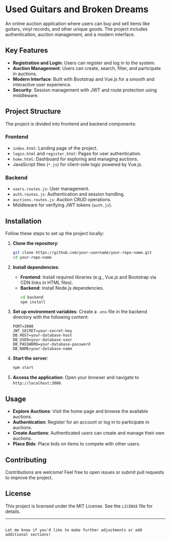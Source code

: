 # Used Guitars and Broken Dreams

An online auction application where users can buy and sell items like guitars, vinyl records, and other unique goods. The project includes authentication, auction management, and a modern interface.

## Key Features

- **Registration and Login**: Users can register and log in to the system.
- **Auction Management**: Users can create, search, filter, and participate in auctions.
- **Modern Interface**: Built with Bootstrap and Vue.js for a smooth and interactive user experience.
- **Security**: Session management with JWT and route protection using middleware.

## Project Structure

The project is divided into frontend and backend components:

### Frontend
- `index.html`: Landing page of the project.
- `login.html` and `register.html`: Pages for user authentication.
- `home.html`: Dashboard for exploring and managing auctions.
- JavaScript files (`*.js`) for client-side logic powered by Vue.js.

### Backend
- `users.routes.js`: User management.
- `auth.routes.js`: Authentication and session handling.
- `auctions.routes.js`: Auction CRUD operations.
- Middleware for verifying JWT tokens (`auth.js`).

## Installation

Follow these steps to set up the project locally:

1. **Clone the repository**:
   ```bash
   git clone https://github.com/your-username/your-repo-name.git
   cd your-repo-name


2. **Install dependencies**:
   - **Frontend**: Install required libraries (e.g., Vue.js and Bootstrap via CDN links in HTML files).
   - **Backend**: Install Node.js dependencies.
     ```bash
     cd backend
     npm install
     ```

3. **Set up environment variables**:
   Create a `.env` file in the backend directory with the following content:
   ```env
   PORT=3000
   JWT_SECRET=your-secret-key
   DB_HOST=your-database-host
   DB_USER=your-database-user
   DB_PASSWORD=your-database-password
   DB_NAME=your-database-name
   ```

4. **Start the server**:
   ```bash
   npm start
   ```

5. **Access the application**:
   Open your browser and navigate to `http://localhost:3000`.

## Usage

- **Explore Auctions**: Visit the home page and browse the available auctions.
- **Authentication**: Register for an account or log in to participate in auctions.
- **Create Auctions**: Authenticated users can create and manage their own auctions.
- **Place Bids**: Place bids on items to compete with other users.

## Contributing

Contributions are welcome! Feel free to open issues or submit pull requests to improve the project.

## License

This project is licensed under the MIT License. See the `LICENSE` file for details.

---
```

Let me know if you'd like to make further adjustments or add additional sections!
